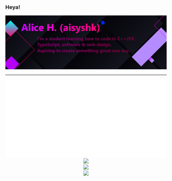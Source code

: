 ### Heya!

![](https://github.com/aisyshk/aisyshk/blob/main/dc_ex_1.png)

<hr>

<div align="center">
  <img
    src="https://github.com/aisyshk/aisyshk/blob/main/metrics.plugin.wakatime.svg"
    alt="Alternative Text"
  />
</div>

<!--
<details>
  <summary><b>Terminal</b></summary>
  
  ![gh_terminal](./gh_term.png)
</details>
-->

<div align="center">
  <img src="https://streak-stats.demolab.com/?user=aisyshk&theme=dark">
  <br />
  <img src="https://github-stats-alpha.vercel.app/api?username=aisyshk">
  <br />
  <img src="https://img.shields.io/badge/Visual_Studio-5C2D91?style=for-the-badge&logo=visual%20studio&logoColor=white" />
</div>
